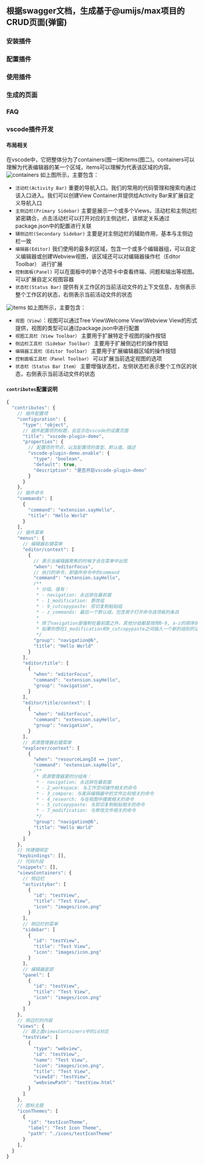 ## 根据swagger文档，生成基于@umijs/max项目的CRUD页面(弹窗)

### 安装插件

### 配置插件

### 使用插件

### 生成的页面

### FAQ

### vscode插件开发 

#### 布局相关
在vscode中，它把整体分为了containers(图一)和items(图二)。containers可以理解为代表编辑器的某一个区域，items可以理解为代表该区域的内容。
![containers](./images/container.webp)
如上图所示，主要包含：
- `活动栏(Activity Bar)`
  重要的导航入口。我们的常用的代码管理和搜索均通过该入口进入。我们可以创建View Container并提供给Activity Bar来扩展自定义导航入口
- `主侧边栏(Primary Sidebar)`
  主要是展示一个或多个Views，活动栏和主侧边栏紧密耦合，点击活动栏可以打开对应的主侧边栏，该绑定关系通过package.json中的配置进行关联
- `辅侧边栏(Secondary Sidebar)`
  主要是对主侧边栏的辅助作用，基本与主侧边栏一致
- `编辑器(Editor)`
  我们使用的最多的区域，包含一个或多个编辑器组，可以自定义编辑器或创建Webview视图，该区域还可以对编辑器操作栏（Editor Toolbar） 进行扩展
- `控制面板(Panel)`
  可以在面板中的单个选项卡中查看终端、问题和输出等视图。可以扩展自定义视图容器
- `状态栏(Status Bar)`
  提供有关工作区的当前活动文件的上下文信息，左侧表示整个工作区的状态，右侧表示当前活动文件的状态

![items](./images/item.webp)
如上图所示，主要包含：
- `视图（View）`：视图可以通过Tree View\Welcome View\Webview View的形式提供，视图的类型可以通过package.json中进行配置
- `视图工具栏（View Toolbar）`
  主要用于扩展特定于视图的操作按钮
- `侧边栏工具栏（Sidebar Toolbar）`
  主要用于扩展侧边栏的操作按钮
- `编辑器工具栏（Editor Toolbar）`
  主要用于扩展编辑器区域的操作按钮
- `控制面板工具栏（Panel Toolbar）`
  可以扩展当前选定视图的选项
- `状态栏（Status Bar Item）`
  主要增强状态栏，左侧状态栏表示整个工作区的状态，右侧表示当前活动文件的状态

#### `contributes`配置说明
```js
{
  "contributes": {
    // 插件配置项
    "configuration": {
      "type": "object",
      // 插件配置项的标题，会显示在vscode的设置页面
      "title": "vscode-plugin-demo",
      "properties": {
        // 配置项的节点，以及配置项的类型、默认值、描述
        "vscode-plugin-demo.enable": {
          "type": "boolean",
          "default": true,
          "description": "是否开启vscode-plugin-demo"
        }
      }
    },
    // 插件命令
    "commands": [
      {
        "command": "extension.sayHello",
        "title": "Hello World"
      }
    ],
    // 插件菜单
    "menus": {
      // 编辑器右键菜单
      "editor/context": [
        {
          // 表示当编辑器聚焦的时候才会在菜单中出现
          "when": "editorFocus",
          // 执行的命令，即插件命令中的command
          "command": "extension.sayHello",
          /**
           * 分组。值有：
           * - navigation: 永远排在最前面
           * - 1_modification: 更改组
           * - 9_cutcopypaste: 剪切复制粘贴组
           * - z_commands: 最后一个默认组，包含用于打开命令选项板的条目
           * 
           * 除了navigation是强制在最前面之外，其他分组都是按照0-9, a-z的顺序排列。
           * 如果你想在1_modification和9_cutcopypaste之间插入一个新的组别的话，可以使用诸如6_my这样的命名。
           */
          "group": "navigation@6",
          "title": "Hello World"
        }
      ],
      "editor/title": [
        {
          "when": "editorFocus",
          "command": "extension.sayHello",
          "group": "navigation",
        }
      ],
      "editor/title/context": [
        {
          "when": "editorFocus",
          "command": "extension.sayHello",
          "group": "navigation",
        }
      ],
      // 资源管理器右键菜单
      "explorer/context": [
        {
          "when": "resourceLangId == json",
          "command": "extension.sayHello",
          /**
           * 资源管理器里的分组有：
           * - navigation: 永远排在最前面
           * - 2_workspace: 与工作空间操作相关的命令
           * - 3_compare: 与差异编辑器中的文件比较相关的命令
           * - 4_research: 与在视图中搜索相关的命令
           * - 5_cutcopypaste: 与剪切复制粘贴相关的命令
           * - 7_modification: 与修改文件相关的命令
           */
          "group": "navigation@6",
          "title": "Hello World"
        }
      ]
    },
    // 快捷键绑定
    "keybindings": [],
    // 代码片段
    "snippets": [],
    "viewsContainers": {
      // 侧边栏
      "activitybar": [
        {
          "id": "testView",
          "title": "Test View",
          "icon": "images/icon.png"
        }
      ],
      // 侧边栏的菜单
      "sidebar": [
        {
          "id": "testView",
          "title": "Test View",
          "icon": "images/icon.png"
        }
      ],
      // 编辑器底部
      "panel": [
        {
          "id": "testView",
          "title": "Test View",
          "icon": "images/icon.png"
        }
      ]
    },
    // 侧边栏的内容
    "views": {
      // 跟上面viewsContainers中的id对应
      "testView": [
        {
          "type": "webview",
          "id": "testView",
          "name": "Test View",
          "icon": "images/icon.png",
          "title": "Test View",
          "viewId": "testView",
          "webviewPath": "testView.html"
        }
      ]
    },
    // 图标主题
    "iconThemes": [
      {
        "id": "testIconTheme",
        "label": "Test Icon Theme",
        "path": "./icons/testIconTheme"
      }
    ],
  }
}
```